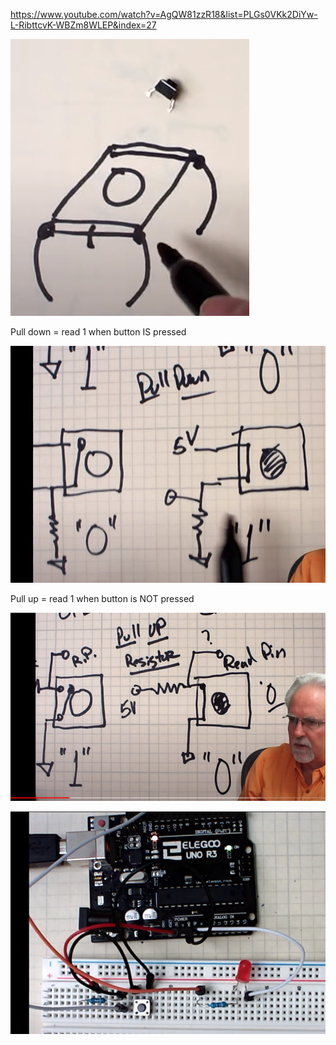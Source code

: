 https://www.youtube.com/watch?v=AgQW81zzR18&list=PLGs0VKk2DiYw-L-RibttcvK-WBZm8WLEP&index=27




![alt text](image.png)



Pull down = read 1 when button IS pressed

![alt text](image-1.png)


Pull up = read 1 when button is NOT pressed

![alt text](image-2.png)



![Circuit](image-3.png)
